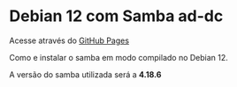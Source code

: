 # Debian 12 com Samba ad-dc

Acesse através do [GitHub Pages](https://doguibnu.github.io/debian12-addc/)

Como e instalar o samba em modo compilado no Debian 12. 

A versão do samba utilizada será a **4.18.6**

